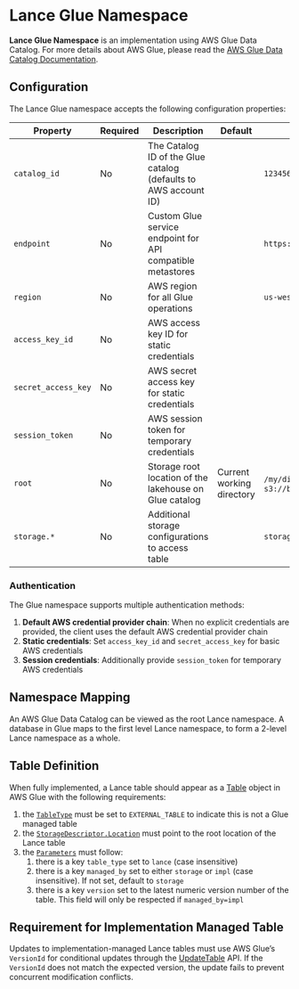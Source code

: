 # Lance Glue Namespace

**Lance Glue Namespace** is an implementation using AWS Glue Data Catalog.
For more details about AWS Glue, please read the [AWS Glue Data Catalog Documentation](https://docs.aws.amazon.com/glue/).

## Configuration

The Lance Glue namespace accepts the following configuration properties:

| Property            | Required | Description                                                     | Default                   | Example                         |
|---------------------|----------|-----------------------------------------------------------------|---------------------------|---------------------------------|
| `catalog_id`        | No       | The Catalog ID of the Glue catalog (defaults to AWS account ID) |                           | `123456789012`                  |
| `endpoint`          | No       | Custom Glue service endpoint for API compatible metastores      |                           | `https://glue.example.com`      |
| `region`            | No       | AWS region for all Glue operations                              |                           | `us-west-2`                     |
| `access_key_id`     | No       | AWS access key ID for static credentials                        |                           |                                 |
| `secret_access_key` | No       | AWS secret access key for static credentials                    |                           |                                 |
| `session_token`     | No       | AWS session token for temporary credentials                     |                           |                                 |
| `root`              | No       | Storage root location of the lakehouse on Glue catalog          | Current working directory | `/my/dir`, `s3://bucket/prefix` |
| `storage.*`         | No       | Additional storage configurations to access table               |                           | `storage.region=us-west-2`      |

### Authentication

The Glue namespace supports multiple authentication methods:

1. **Default AWS credential provider chain**: When no explicit credentials are provided, the client uses the default AWS credential provider chain
2. **Static credentials**: Set `access_key_id` and `secret_access_key` for basic AWS credentials
3. **Session credentials**: Additionally provide `session_token` for temporary AWS credentials

## Namespace Mapping

An AWS Glue Data Catalog can be viewed as the root Lance namespace.
A database in Glue maps to the first level Lance namespace,
to form a 2-level Lance namespace as a whole.

## Table Definition

When fully implemented, a Lance table should appear as a [Table](https://docs.aws.amazon.com/glue/latest/webapi/API_Table.html) 
object in AWS Glue with the following requirements:

1. the [`TableType`](https://docs.aws.amazon.com/glue/latest/webapi/API_Table.html#Glue-Type-Table-TableType) must be set to `EXTERNAL_TABLE` to indicate this is not a Glue managed table
2. the [`StorageDescriptor.Location`](https://docs.aws.amazon.com/glue/latest/webapi/API_StorageDescriptor.html#Glue-Type-StorageDescriptor-Location) must point to the root location of the Lance table
3. the [`Parameters`](https://docs.aws.amazon.com/glue/latest/webapi/API_Table.html#Glue-Type-Table-Parameters) must follow:
    1. there is a key `table_type` set to `lance` (case insensitive)
    2. there is a key `managed_by` set to either `storage` or `impl` (case insensitive). If not set, default to `storage`
    3. there is a key `version` set to the latest numeric version number of the table. This field will only be respected if `managed_by=impl`

## Requirement for Implementation Managed Table

Updates to implementation-managed Lance tables must use AWS Glue’s `VersionId` for conditional updates through the
[UpdateTable](https://docs.aws.amazon.com/glue/latest/webapi/API_UpdateTable.html) API. If the `VersionId` does not 
match the expected version, the update fails to prevent concurrent modification conflicts.
